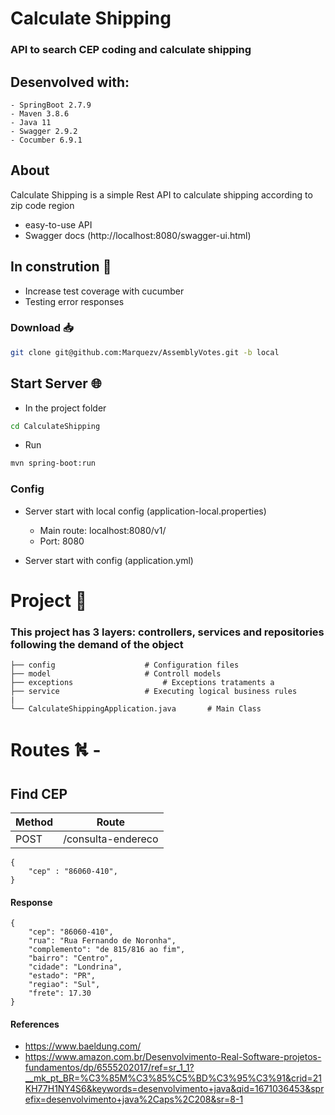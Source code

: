 # Calculate Shipping️

### API to search CEP coding and calculate shipping

## Desenvolved with:
    - SpringBoot 2.7.9
    - Maven 3.8.6
    - Java 11
    - Swagger 2.9.2
    - Cocumber 6.9.1


## About
Calculate Shipping is a simple Rest API to calculate shipping according to zip code region

- easy-to-use API
- Swagger docs (http://localhost:8080/swagger-ui.html)

## In constrution :construction:
- Increase test coverage with cucumber
- Testing error responses



### Download 📥
```sh
git clone git@github.com:Marquezv/AssemblyVotes.git -b local
```

## Start Server 🌐
 - In the project folder
```sh
cd CalculateShipping
```
 - Run
```sh
mvn spring-boot:run
```
### Config
 - Server start with local config (application-local.properties)
    - Main route: localhost:8080/v1/
    - Port: 8080

- Server start with config (application.yml)

# Project 🚧
### This project has 3 layers: controllers, services and repositories following the demand of the object

    ├── config                    # Configuration files
    ├── model                     # Controll models
    ├── exceptions                    # Exceptions trataments a
    ├── service                   # Executing logical business rules
    |
    └── CalculateShippingApplication.java       # Main Class

# Routes ⛕ -
## Find CEP
| Method | Route |
| ------------- | ------------- |
|POST           | /consulta-endereco | VOID

    {
        "cep" : "86060-410",
    }
#### Response
    {
    	"cep": "86060-410",
    	"rua": "Rua Fernando de Noronha",
    	"complemento": "de 815/816 ao fim",
    	"bairro": "Centro",
    	"cidade": "Londrina",
    	"estado": "PR",
    	"regiao": "Sul",
    	"frete": 17.30
    }


#### References
 - https://www.baeldung.com/
 - https://www.amazon.com.br/Desenvolvimento-Real-Software-projetos-fundamentos/dp/6555202017/ref=sr_1_1?__mk_pt_BR=%C3%85M%C3%85%C5%BD%C3%95%C3%91&crid=21KH77H1NY4S6&keywords=desenvolvimento+java&qid=1671036453&sprefix=desenvolvimento+java%2Caps%2C208&sr=8-1

